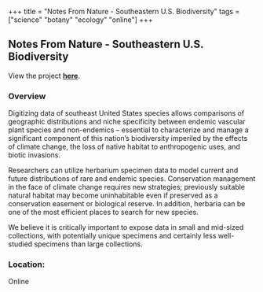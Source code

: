 +++
title = "Notes From Nature - Southeastern U.S. Biodiversity"
tags = ["science" "botany" "ecology" "online"]
+++

## Notes From Nature - Southeastern U.S. Biodiversity

View the project [**here**](https://www.zooniverse.org/projects/md68135/notes-from-nature-southeastern-us-biodiversity).

### Overview

Digitizing data of southeast United States species allows comparisons of geographic distributions and niche specificity between endemic vascular plant species and non-endemics – essential to characterize and manage a significant component of this nation’s biodiversity imperiled by the effects of climate change, the loss of native habitat to anthropogenic uses, and biotic invasions.

Researchers can utilize herbarium specimen data to model current and future distributions of rare and endemic species. Conservation management in the face of climate change requires new strategies; previously suitable natural habitat may become uninhabitable even if preserved as a conservation easement or biological reserve. In addition, herbaria can be one of the most efficient places to search for new species.

We believe it is critically important to expose data in small and mid-sized collections, with potentially unique specimens and certainly less well-studied specimens than large collections.

### Location:
Online
